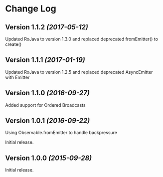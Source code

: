 # Change Log

Version 1.1.2 *(2017-05-12)*
----------------------------
Updated RxJava to version 1.3.0 and replaced deprecated fromEmitter() to create()

Version 1.1.1 *(2017-01-19)*
----------------------------
Updated RxJava to version 1.2.5 and replaced deprecated AsyncEmitter with Emitter

Version 1.1.0 *(2016-09-27)*
----------------------------
Added support for Ordered Broadcasts

Version 1.0.1 *(2016-09-22)*
----------------------------
Using Observable.fromEmitter to handle backpressure

Initial release.

Version 1.0.0 *(2015-09-28)*
----------------------------

Initial release.
